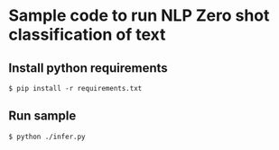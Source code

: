 # Sample code to run NLP Zero shot classification of text


## Install python requirements
`
$ pip install -r requirements.txt
`


## Run sample
```
$ python ./infer.py
```
